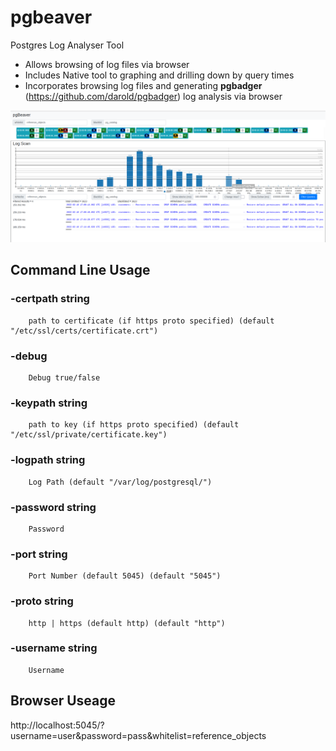 # pgbeaver
Postgres Log Analyser Tool

* Allows browsing of log files via browser
* Includes Native tool to graphing and drilling down by query times 
* Incorporates browsing log files and generating **pgbadger** (https://github.com/darold/pgbadger) log analysis via browser

![Screen Shot](https://github.com/sculptex/pgbeaver/blob/main/pgbeaver_screenshot1.png)

## Command Line Usage

###  -certpath string
        path to certificate (if https proto specified) (default "/etc/ssl/certs/certificate.crt")
###  -debug
        Debug true/false
###  -keypath string
        path to key (if https proto specified) (default "/etc/ssl/private/certificate.key")
###  -logpath string
        Log Path (default "/var/log/postgresql/")
###  -password string
        Password
###  -port string
        Port Number (default 5045) (default "5045")
###  -proto string
        http | https (default http) (default "http")
###  -username string
        Username

## Browser Useage
  http://localhost:5045/?username=user&password=pass&whitelist=reference_objects
